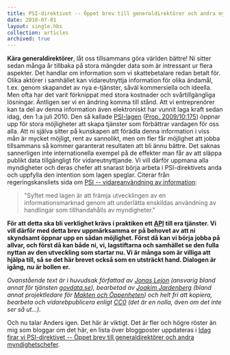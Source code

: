```yaml
---
title: PSI-direktivet -- Öppet brev till generaldirektörer och andra myndighetschefer
date: 2010-07-01
layout: single.hbs
collection: articles
archived: true
---
```

**Kära generaldirektörer**, låt oss tillsammans göra världen bättre! Ni
sitter sedan många år tillbaka på stora mängder data som är intressant
ur flera aspekter. Det handlar om information som vi skattebetalare
redan betalt för. Olika aktörer i samhället kan vidareutnyttja
information för olika ändamål, t.ex. genom skapandet av nya e-tjänster,
såväl kommersiella och ideella. Men ofta har det varit förknippat med
stora kostnader och svårtillgängliga lösningar. Äntligen ser vi en
ändring komma till stånd. Att vi entreprenörer kan ta del av denna
information även elektroniskt har vunnit laga kraft sedan idag, den 1:a
juli 2010. Den så
kallade [PSI-lagen](http://www.sweden.gov.se/sb/d/12959/a/142564)
([Prop. 2009/10:175](http://www.sweden.gov.se/sb/d/12677/a/142272))
öppnar upp för stora möjligheter att skapa tjänster som förbättrar
vardagen för oss alla. Att ni själva sitter på kunskapen att förädla
denna information i viss mån är mycket möjligt, rent av sannolikt, men
om fler får möjlighet att jobba tillsammans så kommer garanterat
resultaten att bli ännu bättre. Det saknas sannerligen inte
internationella exempel på de effekter man får av att släppa publikt
data tillgängligt för vidareutnyttjande. Vi vill därför uppmana alla
myndigheter och deras chefer att snarast börja arbeta i PSI-direktivets
anda och uppfylla den intention som lagen speglar. Citerar från
regeringskansliets sida om [PSI -- vidareanvändning av
information](http://www.sweden.gov.se/sb/d/12959/a/142564):

> "Syftet med lagen är att främja utvecklingen av en informationsmarknad
> genom att underlätta enskildas användning av handlingar som
> tillhandahålls av myndigheter."

**För att detta ska bli verklighet krävs i praktiken
ett [API](http://sv.wikipedia.org/wiki/API) till era tjänster. Vi vill
därför med detta brev uppmärksamma er på behovet av att ni skyndsamt
öppnar upp en sådan möjlighet. Först då kan vi börja jobba på allvar,
och först då kan både ni, vi, lagstiftarna och samhället se den fulla
nyttan av den utveckling som startar nu. Vi är många som är villiga att
hjälpa till, så se det här brevet också som en utsträckt hand. Dialogen
är igång, nu är bollen er.**

*Ovanstående text är i huvudsak författad av [Jonas
Lejon](http://utvbloggen.se/about/) (ansvarig bland annat för
tjänsten [govdata.se](http://govdata.se/)), bearbetad av [Joakim
Jardenberg](http://jardenberg.se/joakim) (bland annat projektledare för
[Makten och Öppenheten](http://jardenberg.se/b/makten-och-oppenheten/))
och helt fri att kopiera, bearbeta och vidarebpublicera
enligt [CC0](http://creativecommons.org/choose/zero/) (det är en nolla,
även om det inte ser så ut...).*

Och nu talar Anders igen. Det här är viktigt. Det är fler och högre
röster än mig som bloggar om det här, en lista över bloggposter
uppdateras i [Idag firar vi PSI-direktivet -- Öppet brev till
generaldirektörer och andra
myndighetschefer](http://jardenberg.se/b/idag-firar-vi-psi-direktivet-oppet-brev-till-generaldirektorer-och-andra-myndighetschefer/).